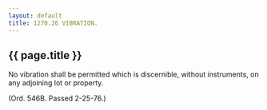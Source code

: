```yaml
---
layout: default 
title: 1270.26 VIBRATION.
---
```


{{ page.title }}
----------------

No vibration shall be permitted which is discernible, without
instruments, on any adjoining lot or property.

(Ord. 546B. Passed 2-25-76.)
